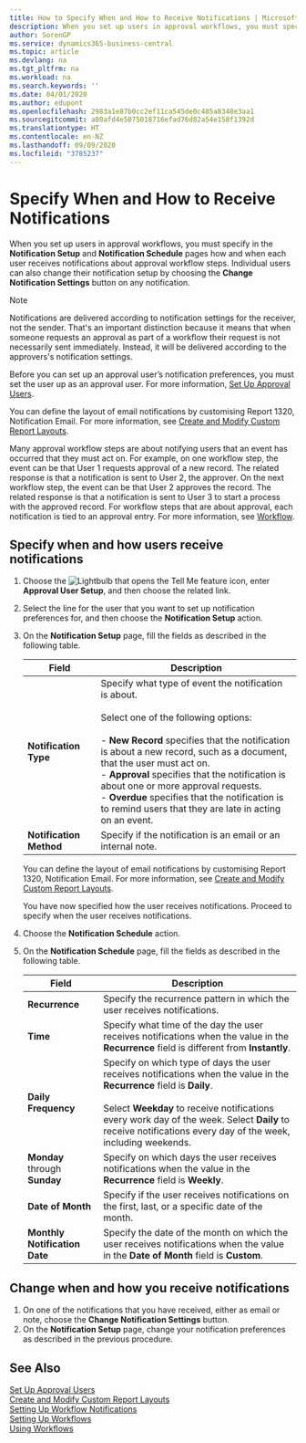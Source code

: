```yaml
---
title: How to Specify When and How to Receive Notifications | Microsoft Docs
description: When you set up users in approval workflows, you must specify in the Notification Setup and Notification Schedule pages how and when each user receives notifications about approval workflow steps. Individual users can also change their notification setup by choosing the Change Notification Settings button on any notification.
author: SorenGP
ms.service: dynamics365-business-central
ms.topic: article
ms.devlang: na
ms.tgt_pltfrm: na
ms.workload: na
ms.search.keywords: ''
ms.date: 04/01/2020
ms.author: edupont
ms.openlocfilehash: 2983a1e87b0cc2ef11ca545de0c485a8348e3aa1
ms.sourcegitcommit: a80afd4e5075018716efad76d82a54e158f1392d
ms.translationtype: HT
ms.contentlocale: en-NZ
ms.lasthandoff: 09/09/2020
ms.locfileid: "3785237"
---
```

# <a name="specify-when-and-how-to-receive-notifications"></a>Specify When and How to Receive Notifications
When you set up users in approval workflows, you must specify in the **Notification Setup** and **Notification Schedule** pages how and when each user receives notifications about approval workflow steps. Individual users can also change their notification setup by choosing the **Change Notification Settings** button on any notification.  

> [!NOTE]
> Notifications are delivered according to notification settings for the receiver, not the sender. That's an important distinction because it means that when someone requests an approval as part of a workflow their request is not necessarily sent immediately. Instead, it will be delivered according to the approvers's notification settings. 

 Before you can set up an approval user’s notification preferences, you must set the user up as an approval user. For more information, [Set Up Approval Users](across-how-to-set-up-approval-users.md).  

 You can define the layout of email notifications by customising Report 1320, Notification Email. For more information, see [Create and Modify Custom Report Layouts](ui-how-create-custom-report-layout.md).  

 Many approval workflow steps are about notifying users that an event has occurred that they must act on. For example, on one workflow step, the event can be that User 1 requests approval of a new record. The related response is that a notification is sent to User 2, the approver. On the next workflow step, the event can be that User 2 approves the record. The related response is that a notification is sent to User 3 to start a process with the approved record. For workflow steps that are about approval, each notification is tied to an approval entry. For more information, see [Workflow](across-workflow.md).  

## <a name="specify-when-and-how-users-receive-notifications"></a>Specify when and how users receive notifications  

1.  Choose the ![Lightbulb that opens the Tell Me feature](media/ui-search/search_small.png "Tell me what you want to do") icon, enter **Approval User Setup**, and then choose the related link.  
2.  Select the line for the user that you want to set up notification preferences for, and then choose the **Notification Setup** action.  
3.  On the **Notification Setup** page, fill the fields as described in the following table.  

    |Field|Description|  
    |---------------------------------|---------------------------------------|  
    |**Notification Type**|Specify what type of event the notification is about.<br /><br /> Select one of the following options:<br /><br /> -   **New Record** specifies that the notification is about a new record, such as a document, that the user must act on.<br />-   **Approval** specifies that the notification is about one or more approval requests.<br />-   **Overdue** specifies that the notification is to remind users that they are late in acting on an event.|  
    |**Notification Method**|Specify if the notification is an email or an internal note.|

    You can define the layout of email notifications by customising Report 1320, Notification Email. For more information, see [Create and Modify Custom Report Layouts](ui-how-create-custom-report-layout.md).

    You have now specified how the user receives notifications. Proceed to specify when the user receives notifications.  

4.  Choose the **Notification Schedule** action.  
5.  On the **Notification Schedule** page, fill the fields as described in the following table.  

    |Field|Description|  
    |---------------------------------|---------------------------------------|  
    |**Recurrence**|Specify the recurrence pattern in which the user receives notifications.|  
    |**Time**|Specify what time of the day the user receives notifications when the value in the **Recurrence** field is different from **Instantly**.|  
    |**Daily Frequency**|Specify on which type of days the user receives notifications when the value in the **Recurrence** field is **Daily**.<br /><br /> Select **Weekday** to receive notifications every work day of the week. Select **Daily** to receive notifications every day of the week, including weekends.|  
    |**Monday** through **Sunday**|Specify on which days the user receives notifications when the value in the **Recurrence** field is **Weekly**.|  
    |**Date of Month**|Specify if the user receives notifications on the first, last, or a specific date of the month.|  
    |**Monthly Notification Date**|Specify the date of the month on which the user receives notifications when the value in the **Date of Month** field is **Custom**.|  

## <a name="change-when-and-how-you-receive-notifications"></a>Change when and how you receive notifications  
1.  On one of the notifications that you have received, either as email or note, choose the **Change Notification Settings** button.  
2.  On the **Notification Setup** page, change your notification preferences as described in the previous procedure.  

## <a name="see-also"></a>See Also  
 [Set Up Approval Users](across-how-to-set-up-approval-users.md)   
 [Create and Modify Custom Report Layouts](ui-how-create-custom-report-layout.md)   
 [Setting Up Workflow Notifications](across-setting-up-workflow-notifications.md)   
 [Setting Up Workflows](across-set-up-workflows.md)   
 [Using Workflows](across-use-workflows.md)
